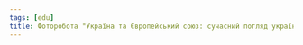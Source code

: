 ```yaml
---
tags: [edu]
title: Фоторобота "Україна та Європейський союз: сучасний погляд української молоді"
---
```


<slideshow id="72157665607565747"></slideshow>
